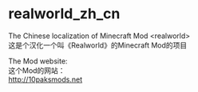 # realworld_zh_cn
The Chinese localization of Minecraft Mod &lt;realworld>  
这是个汉化一个叫《Realworld》的Minecraft Mod的项目  
  
The Mod website:  
这个Mod的网站：  
http://10paksmods.net
